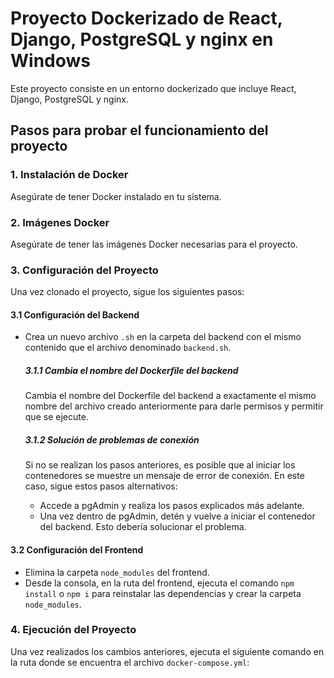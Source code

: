 # Proyecto Dockerizado de React, Django, PostgreSQL y nginx en Windows

Este proyecto consiste en un entorno dockerizado que incluye React, Django, PostgreSQL y nginx.

## Pasos para probar el funcionamiento del proyecto

### 1. Instalación de Docker

Asegúrate de tener Docker instalado en tu sistema.

### 2. Imágenes Docker

Asegúrate de tener las imágenes Docker necesarias para el proyecto.

### 3. Configuración del Proyecto

Una vez clonado el proyecto, sigue los siguientes pasos:

#### 3.1 Configuración del Backend

- Crea un nuevo archivo `.sh` en la carpeta del backend con el mismo contenido que el archivo denominado `backend.sh`.
  
  ##### 3.1.1 Cambia el nombre del Dockerfile del backend

  Cambia el nombre del Dockerfile del backend a exactamente el mismo nombre del archivo creado anteriormente para darle permisos y permitir que se ejecute.

  ##### 3.1.2 Solución de problemas de conexión

  Si no se realizan los pasos anteriores, es posible que al iniciar los contenedores se muestre un mensaje de error de conexión. En este caso, sigue estos pasos alternativos:
  
  - Accede a pgAdmin y realiza los pasos explicados más adelante.
  - Una vez dentro de pgAdmin, detén y vuelve a iniciar el contenedor del backend. Esto debería solucionar el problema.

#### 3.2 Configuración del Frontend

- Elimina la carpeta `node_modules` del frontend.
- Desde la consola, en la ruta del frontend, ejecuta el comando `npm install` o `npm i` para reinstalar las dependencias y crear la carpeta `node_modules`.

### 4. Ejecución del Proyecto

Una vez realizados los cambios anteriores, ejecuta el siguiente comando en la ruta donde se encuentra el archivo `docker-compose.yml`:


